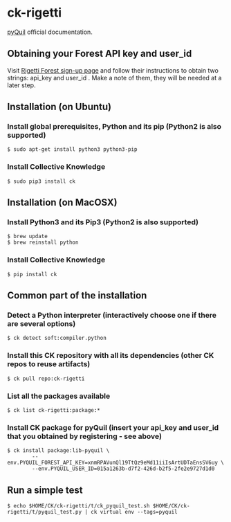 # ck-rigetti


[pyQuil](http://pyquil.readthedocs.io/en/latest/) official documentation.

## Obtaining your Forest API key and user_id

Visit [Rigetti Forest sign-up page](https://www.rigetti.com/index.php/forest)
and follow their instructions to obtain two strings: api_key and user_id .
Make a note of them, they will be needed at a later step.


## Installation (on Ubuntu)

### Install global prerequisites, Python and its pip (Python2 is also supported)

```
$ sudo apt-get install python3 python3-pip
```

### Install Collective Knowledge

```
$ sudo pip3 install ck
```


## Installation (on MacOSX)

### Install Python3 and its Pip3 (Python2 is also supported)

```
$ brew update
$ brew reinstall python
```

### Install Collective Knowledge

```
$ pip install ck
```


## Common part of the installation

### Detect a Python interpreter (interactively choose one if there are several options)
```
$ ck detect soft:compiler.python
```

### Install this CK repository with all its dependencies (other CK repos to reuse artifacts)
```
$ ck pull repo:ck-rigetti
```

### List all the packages available 

```
$ ck list ck-rigetti:package:*
```

### Install CK package for pyQuil (insert your api_key and user_id that you obtained by registering - see above)

```
$ ck install package:lib-pyquil \
        --env.PYQUIL_FOREST_API_KEY=xnmRPAVunQl19TtQz9eMd11iiIsArtUDTaEnsSV6uy \
        --env.PYQUIL_USER_ID=015a1263b-d7f2-426d-b2f5-2fe2e9727d1d0
```


## Run a simple test
```
$ echo $HOME/CK/ck-rigetti/t/ck_pyquil_test.sh $HOME/CK/ck-rigetti/t/pyquil_test.py | ck virtual env --tags=pyquil
```

